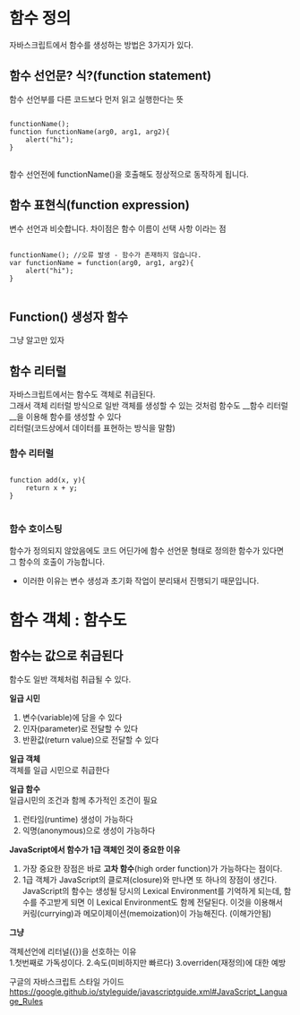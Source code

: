 
# 함수 정의

자바스크립트에서 함수를 생성하는 방법은 3가지가 있다.

## 함수 선언문? 식?(function statement)

함수 선언부를 다른 코드보다 먼저 읽고 실행한다는 뜻

<pre>
<code>
functionName(); 
function functionName(arg0, arg1, arg2){
	alert("hi"); 
}
</code>
</pre>

함수 선언전에 functionName()을 호출해도 정상적으로 동작하게 됩니다.


## 함수 표현식(function expression)

변수 선언과 비슷합니다. 차이점은 함수 이름이 선택 사항 이라는 점
<pre>
<code>
functionName(); //오류 발생 - 함수가 존재하지 않습니다. 
var functionName = function(arg0, arg1, arg2){
	alert("hi"); 
}
</code>
</pre>

## Function() 생성자 함수

그냥 알고만 있자


## 함수 리터럴

자바스크립트에서는 함수도 객체로 취급된다. <br>
그래서 객체 리터럴 방식으로 일반 객체를 생성할 수 있는 것처럼 함수도 __함수 리터럴__을 이용해 함수를 생성할 수 있다 <br>
리터럴(코드상에서 데이터를 표현하는 방식을 말함)


### 함수 리터럴
<pre>
<code>
function add(x, y){
	return x + y;
}
</code>
</pre>


### 함수 호이스팅

함수가 정의되지 않았음에도 코드 어딘가에 함수 선언문 형태로 정의한 함수가 있다면 그 함수의 호출이 가능합니다.

- 이러한 이유는 변수 생성과 초기화 작업이 분리돼서 진행되기 때문입니다.


# 함수 객체 : 함수도 

## 함수는 값으로 취급된다

함수도 일반 객체처럼 취급될 수 있다.

__일급 시민__<br>
1. 변수(variable)에 담을 수 있다
2. 인자(parameter)로 전달할 수 있다
3. 반환값(return value)으로 전달할 수 있다

__일급 객체__<br>
객체를 일급 시민으로 취급한다

__일급 함수__<br>
일급시민의 조건과 함께 추가적인 조건이 필요<br>
1. 런타임(runtime) 생성이 가능하다
2. 익명(anonymous)으로 생성이 가능하다

__JavaScript에서 함수가 1급 객체인 것이 중요한 이유__<br>
1. 가장 중요한 장점은 바로 __고차 함수__(high order function)가 가능하다는 점이다.
2. 1급 객체가 JavaScript의 클로져(closure)와 만나면 또 하나의 장점이 생긴다. JavaScript의 함수는 생성될 당시의 Lexical Environment를 기억하게 되는데, 함수를 주고받게 되면 이 Lexical Environment도 함께 전달된다. 이것을 이용해서 커링(currying)과 메모이제이션(memoization)이 가능해진다. (이해가안됨)


__그냥__

객체선언에 리터널({})을 선호하는 이유<br>
1.첫번째로 가독성이다. 
2.속도(미비하지만 빠르다)
3.overriden(재정의)에 대한 예방

구글의 자바스크립트 스타일 가이드 https://google.github.io/styleguide/javascriptguide.xml#JavaScript_Language_Rules


